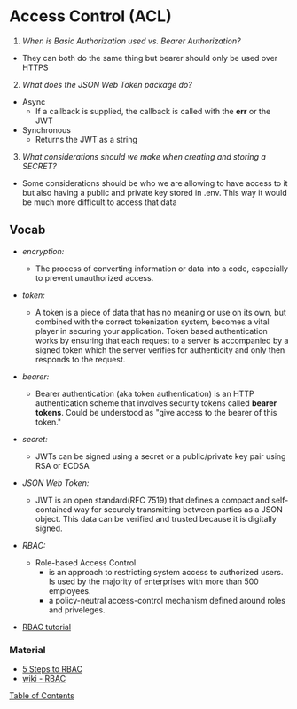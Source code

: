 # Access Control (ACL)

1. _When is Basic Authorization used vs. Bearer Authorization?_

- They can both do the same thing but bearer should only be used over HTTPS

2. _What does the JSON Web Token package do?_

- Async
  - If a callback is supplied, the callback is called with the **err** or the JWT
- Synchronous
  - Returns the JWT as a string

3. _What considerations should we make when creating and storing a SECRET?_

- Some considerations should be who we are allowing to have access to it but also having a public and private key stored in .env. This way it would be much more difficult to access that data

## Vocab

- _encryption:_
  - The process of converting information or data into a code, especially to prevent unauthorized access.
- _token:_
  - A token is a piece of data that has no meaning or use on its own, but combined with the correct tokenization system, becomes a vital player in securing your application. Token based authentication works by ensuring that each request to a server is accompanied by a signed token which the server verifies for authenticity and only then responds to the request.
- _bearer:_
  - Bearer authentication (aka token authentication) is an HTTP authentication scheme that involves security tokens called **bearer tokens**. Could be understood as "give access to the bearer of this token."
- _secret:_
  - JWTs can be signed using a secret or a public/private key pair using RSA or ECDSA
- _JSON Web Token:_
  - JWT is an open standard(RFC 7519) that defines a compact and self-contained way for securely transmitting between parties as a JSON object. This data can be verified and trusted because it is digitally signed.
- _RBAC:_

  - Role-based Access Control
    - is an approach to restricting system access to authorized users. Is used by the majority of enterprises with more than 500 employees.
    - a policy-neutral access-control mechanism defined around roles and priveleges.

- [RBAC tutorial](https://www.youtube.com/watch?v=C4NP8Eon3cA)

### Material

- [5 Steps to RBAC](https://www.csoonline.com/article/3060780/5-steps-to-simple-role-based-access-control.html)
- [wiki - RBAC](https://en.wikipedia.org/wiki/Role-based_access_control)

[Table of Contents](../README.md)
